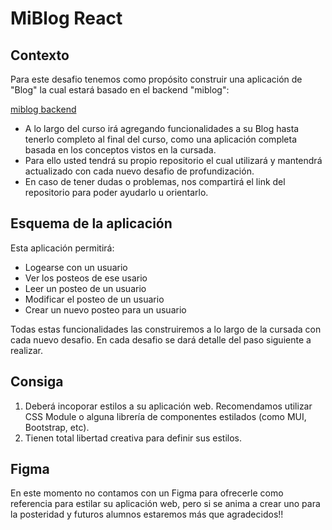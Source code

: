 # MiBlog React

## Contexto
Para este desafio tenemos como propósito construir una aplicación de "Blog" la cual estará basado en el backend "miblog":

[miblog backend](https://miblog.inovecode.com/docs)

- A lo largo del curso irá agregando funcionalidades a su Blog hasta tenerlo completo al final del curso, como una aplicación completa basada en los conceptos vistos en la cursada.
- Para ello usted tendrá su propio repositorio el cual utilizará y mantendrá actualizado con cada nuevo desafio de profundización.
- En caso de tener dudas o problemas, nos compartirá el link del repositorio para poder ayudarlo u orientarlo.


## Esquema de la aplicación
Esta aplicación permitirá:
- Logearse con un usuario
- Ver los posteos de ese usario
- Leer un posteo de un usuario
- Modificar el posteo de un usuario
- Crear un nuevo posteo para un usuario

Todas estas funcionalidades las construiremos a lo largo de la cursada con cada nuevo desafio. En cada desafio se dará detalle del paso siguiente a realizar.


## Consiga
1. Deberá incoporar estilos a su aplicación web. Recomendamos utilizar CSS Module o alguna librería de componentes estilados (como MUI, Bootstrap, etc).
2. Tienen total libertad creativa para definir sus estilos.

## Figma
En este momento no contamos con un Figma para ofrecerle como referencia para estilar su aplicación web, pero si se anima a crear uno para la posteridad y futuros alumnos estaremos más que agradecidos!!

